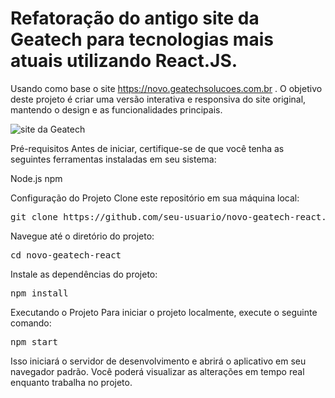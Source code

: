 # Refatoração do antigo site da Geatech para tecnologias mais atuais utilizando React.JS.

Usando como base o site https://novo.geatechsolucoes.com.br . O objetivo deste projeto é criar uma versão interativa e responsiva do site original, mantendo o design e as funcionalidades principais.

![site da Geatech](https://github.com/github.png)

Pré-requisitos
Antes de iniciar, certifique-se de que você tenha as seguintes ferramentas instaladas em seu sistema:

Node.js
npm

Configuração do Projeto
Clone este repositório em sua máquina local:


<pre>
git clone https://github.com/seu-usuario/novo-geatech-react.git
</pre>

Navegue até o diretório do projeto:

<pre>
cd novo-geatech-react
</pre>

Instale as dependências do projeto:


<pre>
npm install
</pre>


Executando o Projeto
Para iniciar o projeto localmente, execute o seguinte comando:

<pre>
npm start
</pre>
  
Isso iniciará o servidor de desenvolvimento e abrirá o aplicativo em seu navegador padrão. Você poderá visualizar as alterações em tempo real enquanto trabalha no projeto.
